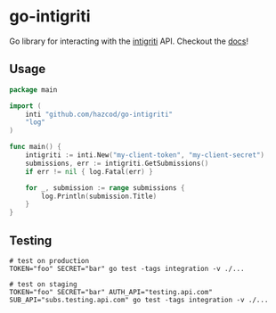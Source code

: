 # go-intigriti
Go library for interacting with the [intigriti](https://www.intigriti.com/) API.
Checkout the [docs](https://pkg.go.dev/github.com/hazcod/go-intigriti)!

## Usage
```go
package main

import (
	inti "github.com/hazcod/go-intigriti"
	"log"
)

func main() {
	intigriti := inti.New("my-client-token", "my-client-secret")
	submissions, err := intigriti.GetSubmissions()
	if err != nil { log.Fatal(err) }

	for _, submission := range submissions {
		log.Println(submission.Title)
	}
}
```

## Testing
```shell script
# test on production
TOKEN="foo" SECRET="bar" go test -tags integration -v ./...

# test on staging
TOKEN="foo" SECRET="bar" AUTH_API="testing.api.com" SUB_API="subs.testing.api.com" go test -tags integration -v ./...
```